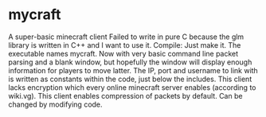 # mycraft
A super-basic minecraft client
Failed to write in pure C because the glm library is written in C++ and I want to use it.
Compile: Just make it. The executable names mycraft.
Now with very basic command line packet parsing and a blank window, but hopefully the window will display enough information for players to move latter.
The IP, port and username to link with is written as constants within the code, just below the includes.
This client lacks encryption which every online minecraft server enables (according to wiki.vg).
This client enables compression of packets by default. Can be changed by modifying code.
